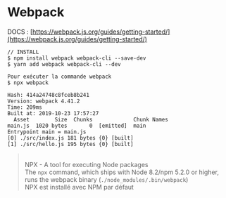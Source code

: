 # Webpack

DOCS : [https://webpack.js.org/guides/getting-started/](https://webpack.js.org/guides/getting-started/)

```
// INSTALL
$ npm install webpack webpack-cli --save-dev
$ yarn add webpack webpack-cli --dev
```

```
Pour exécuter la commande webpack
$ npx webpack

Hash: 414a24748c8fceb8b241
Version: webpack 4.41.2
Time: 209ms
Built at: 2019-10-23 17:57:27
  Asset        Size  Chunks             Chunk Names
main.js  1020 bytes       0  [emitted]  main
Entrypoint main = main.js
[0] ./src/index.js 181 bytes {0} [built]
[1] ./src/hello.js 195 bytes {0} [built]

```

> \
> NPX - A tool for executing Node packages\
> The `npx` command, which ships with Node 8.2/npm 5.2.0 or higher, runs the webpack binary (`./node_modules/.bin/webpack`)\
> NPX est installé avec NPM par défaut

